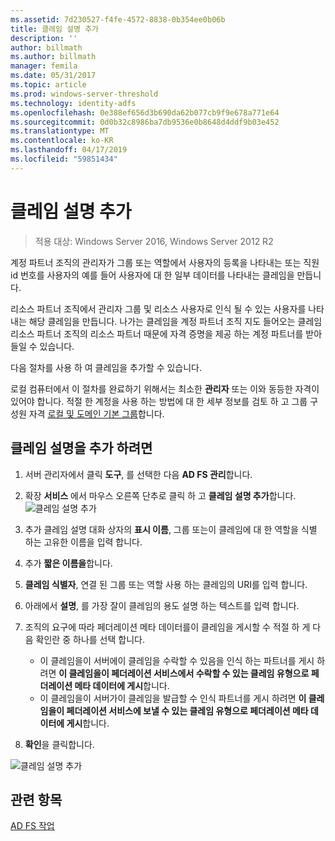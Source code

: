```yaml
---
ms.assetid: 7d230527-f4fe-4572-8838-0b354ee0b06b
title: 클레임 설명 추가
description: ''
author: billmath
ms.author: billmath
manager: femila
ms.date: 05/31/2017
ms.topic: article
ms.prod: windows-server-threshold
ms.technology: identity-adfs
ms.openlocfilehash: 0e388ef656d3b690da62b077cb9f9e678a771e64
ms.sourcegitcommit: 0d0b32c8986ba7db9536e0b8648d4ddf9b03e452
ms.translationtype: MT
ms.contentlocale: ko-KR
ms.lasthandoff: 04/17/2019
ms.locfileid: "59851434"
---
```

# <a name="add-a-claim-description"></a>클레임 설명 추가

>적용 대상: Windows Server 2016, Windows Server 2012 R2

계정 파트너 조직의 관리자가 그룹 또는 역할에서 사용자의 등록을 나타내는 또는 직원 id 번호를 사용자의 예를 들어 사용자에 대 한 일부 데이터를 나타내는 클레임을 만듭니다.

리소스 파트너 조직에서 관리자 그룹 및 리소스 사용자로 인식 될 수 있는 사용자를 나타내는 해당 클레임을 만듭니다. 나가는 클레임을 계정 파트너 조직 지도 들어오는 클레임 리소스 파트너 조직의 리소스 파트너 때문에 자격 증명을 제공 하는 계정 파트너를 받아들일 수 있습니다. 

다음 절차를 사용 하 여 클레임을 추가할 수 있습니다.

로컬 컴퓨터에서 이 절차를 완료하기 위해서는 최소한 **관리자** 또는 이와 동등한 자격이 있어야 합니다.  적절 한 계정을 사용 하는 방법에 대 한 세부 정보를 검토 하 고 그룹 구성원 자격 [로컬 및 도메인 기본 그룹](https://go.microsoft.com/fwlink/?LinkId=83477)합니다.

## <a name="to-add-a-claim-description"></a>클레임 설명을 추가 하려면

1. 서버 관리자에서 클릭 **도구**, 를 선택한 다음 **AD FS 관리**합니다. 

2.  확장 **서비스** 에서 마우스 오른쪽 단추로 클릭 하 고 **클레임 설명 추가**합니다.
![클레임 설명 추가](media\Add-a-Claim-Description\claimdesc1.png)

3.  추가 클레임 설명 대화 상자의 **표시 이름**, 그룹 또는이 클레임에 대 한 역할을 식별 하는 고유한 이름을 입력 합니다.

4.  추가 **짧은 이름을**합니다.

5.  **클레임 식별자**, 연결 된 그룹 또는 역할 사용 하는 클레임의 URI를 입력 합니다.

6.  아래에서 **설명**, 를 가장 잘이 클레임의 용도 설명 하는 텍스트를 입력 합니다.

7.  조직의 요구에 따라 페더레이션 메타 데이터를이 클레임을 게시할 수 적절 하 게 다음 확인란 중 하나를 선택 합니다.


    - 이 클레임을이 서버에이 클레임을 수락할 수 있음을 인식 하는 파트너를 게시 하려면 **이 클레임을이 페더레이션 서비스에서 수락할 수 있는 클레임 유형으로 페더레이션 메타 데이터에 게시**합니다.
    - 이 클레임을이 서버가이 클레임을 발급할 수 인식 파트너를 게시 하려면 **이 클레임을이 페더레이션 서비스에 보낼 수 있는 클레임 유형으로 페더레이션 메타 데이터에 게시**합니다.

8.  **확인**을 클릭합니다.

![클레임 설명 추가](media\Add-a-Claim-Description\claimdesc2.png)

  
## <a name="see-also"></a>관련 항목  
[AD FS 작업](../../ad-fs/AD-FS-2016-Operations.md) 
